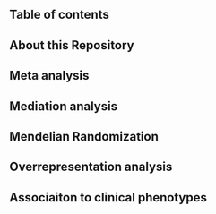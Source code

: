 ## Table of contents


## About this Repository

## Meta analysis

## Mediation analysis

## Mendelian Randomization

## Overrepresentation analysis

## Associaiton to clinical phenotypes 


